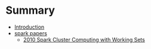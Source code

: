 # Summary

* [Introduction](README.md)
* [spark papers](spark-papers.md)
    * [2010 Spark Cluster Computing with Working Sets](2010-spark-cluster-computing-with-working-sets.md)

